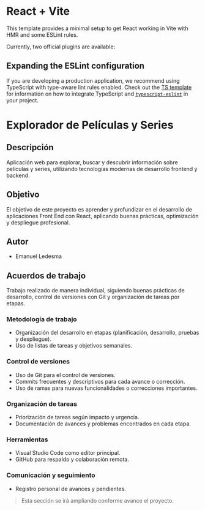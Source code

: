 # React + Vite

This template provides a minimal setup to get React working in Vite with HMR and some ESLint rules.

Currently, two official plugins are available:


## Expanding the ESLint configuration

If you are developing a production application, we recommend using TypeScript with type-aware lint rules enabled. Check out the [TS template](https://github.com/vitejs/vite/tree/main/packages/create-vite/template-react-ts) for information on how to integrate TypeScript and [`typescript-eslint`](https://typescript-eslint.io) in your project.

# Explorador de Películas y Series

## Descripción
Aplicación web para explorar, buscar y descubrir información sobre películas y series, utilizando tecnologías modernas de desarrollo frontend y backend.

## Objetivo
El objetivo de este proyecto es aprender y profundizar en el desarrollo de aplicaciones Front End con React, aplicando buenas prácticas, optimización y despliegue profesional.

## Autor
- Emanuel Ledesma

## Acuerdos de trabajo
Trabajo realizado de manera individual, siguiendo buenas prácticas de desarrollo, control de versiones con Git y organización de tareas por etapas.

### Metodología de trabajo
- Organización del desarrollo en etapas (planificación, desarrollo, pruebas y despliegue).
- Uso de listas de tareas y objetivos semanales.

### Control de versiones
- Uso de Git para el control de versiones.
- Commits frecuentes y descriptivos para cada avance o corrección.
- Uso de ramas para nuevas funcionalidades o correcciones importantes.

### Organización de tareas
- Priorización de tareas según impacto y urgencia.
- Documentación de avances y problemas encontrados en cada etapa.

### Herramientas
- Visual Studio Code como editor principal.
- GitHub para respaldo y colaboración remota.

### Comunicación y seguimiento
- Registro personal de avances y pendientes.

> Esta sección se irá ampliando conforme avance el proyecto.
